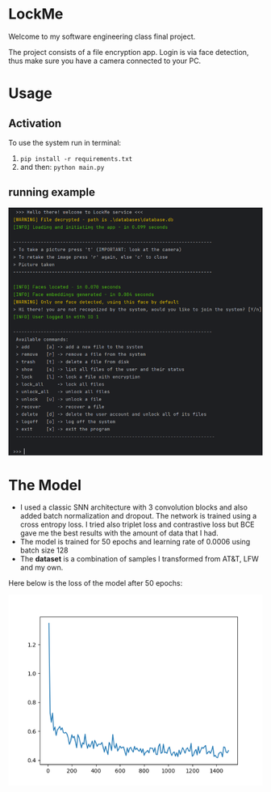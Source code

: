 # LockMe
 
Welcome to my software engineering class final project.

The project consists of a file encryption app. 
Login is via face detection, thus make sure you have a camera connected to your PC.

# Usage
## Activation
To use the system run in terminal:
1. `pip install -r requirements.txt`
2. and then: `python main.py`

## running example
![img.png](images/terminal_view.png)

# The Model
* I used a classic SNN architecture with 3 convolution blocks and also added batch normalization and dropout.
The network is trained using a cross entropy loss.
I tried also triplet loss and contrastive loss but BCE gave me the best results with the amount of data that I had.
* The model is trained for 50 epochs and learning rate of 0.0006 using batch size 128 
* The **dataset** is a combination of samples I transformed from AT&T, LFW and my own. 

Here below is the loss of the model after 50 epochs:

![img.png](images/calssic_SNN_with_BN/ATNT+/5%20bce/50%20epochs%20lr0006.png)
